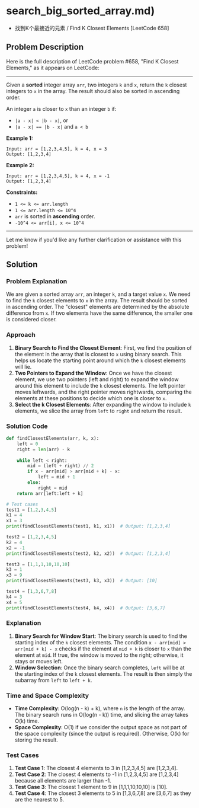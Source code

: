 # search_big_sorted_array.md)
- 找到K个最接近的元素 / Find K Closest Elements [LeetCode 658]

## Problem Description

Here is the full description of LeetCode problem #658, "Find K Closest Elements," as it appears on LeetCode:

---

Given a **sorted** integer array `arr`, two integers `k` and `x`, return the `k` closest integers to `x` in the array. The result should also be sorted in ascending order.

An integer `a` is closer to `x` than an integer `b` if:

- `|a - x| < |b - x|`, or
- `|a - x| == |b - x|` and `a < b`

**Example 1:**

```
Input: arr = [1,2,3,4,5], k = 4, x = 3
Output: [1,2,3,4]
```

**Example 2:**

```
Input: arr = [1,2,3,4,5], k = 4, x = -1
Output: [1,2,3,4]
```

**Constraints:**

- `1 <= k <= arr.length`
- `1 <= arr.length <= 10^4`
- `arr` is sorted in **ascending** order.
- `-10^4 <= arr[i], x <= 10^4`

--- 

Let me know if you'd like any further clarification or assistance with this problem!

## Solution

### Problem Explanation
We are given a sorted array `arr`, an integer `k`, and a target value `x`. We need to find the `k` closest elements to `x` in the array. The result should be sorted in ascending order. The "closest" elements are determined by the absolute difference from `x`. If two elements have the same difference, the smaller one is considered closer.

### Approach
1. **Binary Search to Find the Closest Element**: First, we find the position of the element in the array that is closest to `x` using binary search. This helps us locate the starting point around which the `k` closest elements will lie.
2. **Two Pointers to Expand the Window**: Once we have the closest element, we use two pointers (left and right) to expand the window around this element to include the `k` closest elements. The left pointer moves leftwards, and the right pointer moves rightwards, comparing the elements at these positions to decide which one is closer to `x`.
3. **Select the k Closest Elements**: After expanding the window to include `k` elements, we slice the array from `left` to `right` and return the result.

### Solution Code
```python
def findClosestElements(arr, k, x):
    left = 0
    right = len(arr) - k
    
    while left < right:
        mid = (left + right) // 2
        if x - arr[mid] > arr[mid + k] - x:
            left = mid + 1
        else:
            right = mid
    return arr[left:left + k]

# Test cases
test1 = [1,2,3,4,5]
k1 = 4
x1 = 3
print(findClosestElements(test1, k1, x1))  # Output: [1,2,3,4]

test2 = [1,2,3,4,5]
k2 = 4
x2 = -1
print(findClosestElements(test2, k2, x2))  # Output: [1,2,3,4]

test3 = [1,1,1,10,10,10]
k3 = 1
x3 = 9
print(findClosestElements(test3, k3, x3))  # Output: [10]

test4 = [1,3,6,7,8]
k4 = 3
x4 = 5
print(findClosestElements(test4, k4, x4))  # Output: [3,6,7]
```

### Explanation
1. **Binary Search for Window Start**: The binary search is used to find the starting index of the `k` closest elements. The condition `x - arr[mid] > arr[mid + k] - x` checks if the element at `mid + k` is closer to `x` than the element at `mid`. If true, the window is moved to the right; otherwise, it stays or moves left.
2. **Window Selection**: Once the binary search completes, `left` will be at the starting index of the `k` closest elements. The result is then simply the subarray from `left` to `left + k`.

### Time and Space Complexity
- **Time Complexity**: O(log(n - k) + k), where `n` is the length of the array. The binary search runs in O(log(n - k)) time, and slicing the array takes O(k) time.
- **Space Complexity**: O(1) if we consider the output space as not part of the space complexity (since the output is required). Otherwise, O(k) for storing the result.

### Test Cases
1. **Test Case 1**: The closest 4 elements to 3 in [1,2,3,4,5] are [1,2,3,4].
2. **Test Case 2**: The closest 4 elements to -1 in [1,2,3,4,5] are [1,2,3,4] because all elements are larger than -1.
3. **Test Case 3**: The closest 1 element to 9 in [1,1,1,10,10,10] is [10].
4. **Test Case 4**: The closest 3 elements to 5 in [1,3,6,7,8] are [3,6,7] as they are the nearest to 5.